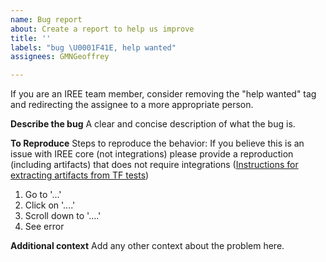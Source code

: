 ```yaml
---
name: Bug report
about: Create a report to help us improve
title: ''
labels: "bug \U0001F41E, help wanted"
assignees: GMNGeoffrey

---
```


If you are an IREE team member, consider removing the "help wanted" tag and redirecting the assignee to a more appropriate person.

**Describe the bug**
A clear and concise description of what the bug is.

**To Reproduce**
Steps to reproduce the behavior:
If you believe this is an issue with IREE core (not integrations) please provide a reproduction (including artifacts) that does not require integrations ([Instructions for extracting artifacts from TF tests](https://google.github.io/iree/developing-iree/tensorflow-integrations#generated-artifacts))

1. Go to '...'
2. Click on '....'
3. Scroll down to '....'
4. See error

**Additional context**
Add any other context about the problem here.
